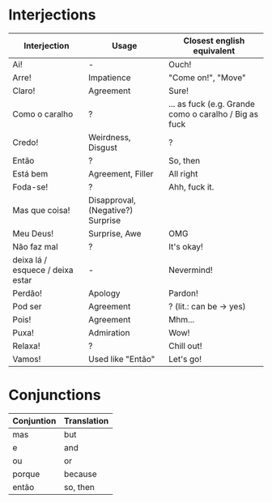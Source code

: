 # Interjections

| Interjection      | Usage                 | Closest english equivalent    |
| ---               | ---                   | ---                           |
| Ai!               | -                     | Ouch!                         |
| Arre!             | Impatience            | "Come on!", "Move"            |
| Claro!            | Agreement             | Sure!                         |
| Como o caralho    | ?                     | ... as fuck (e.g. Grande como o caralho / Big as fuck |
| Credo!            | Weirdness, Disgust    | ?                             |
| Então             | ?                     | So, then                      |
| Está bem          | Agreement, Filler     | All right                     |
| Foda-se!          | ?                     | Ahh, fuck it.                 |
| Mas que coisa!    | Disapproval, (Negative?) Surprise |                   |
| Meu Deus!         | Surprise, Awe         | OMG                           |
| Não faz mal       | ?                     | It's okay!                    |
| deixa lá / esquece / deixa estar | - | Nevermind! |
| Perdão!           | Apology               | Pardon!                       |
| Pod ser           | Agreement             | ? (lit.: can be -> yes)        |
| Pois!             | Agreement             | Mhm...                        |
| Puxa!             | Admiration            | Wow!                          |
| Relaxa!           | ?                     | Chill out!                    |
| Vamos!            | Used like "Então"     | Let's go!                     |


# Conjunctions

| Conjuntion    | Translation   |
| ---           | ---           |
| mas           | but           |
| e             | and           |
| ou            | or            |
| porque        | because       |
| então         | so, then      |
